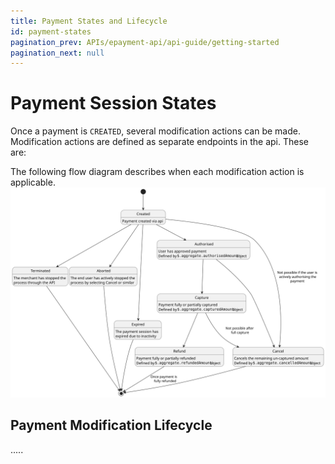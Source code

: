 ```yaml
---
title: Payment States and Lifecycle
id: payment-states
pagination_prev: APIs/epayment-api/api-guide/getting-started
pagination_next: null
---
```



# Payment Session States


Once a payment is `CREATED`, several modification actions can be made. Modification actions are defined as separate endpoints in the api. These are:


The following flow diagram describes when each modification action is applicable.
![Payment flow diagram](../../images/payment-modification.svg)

## Payment Modification Lifecycle

.....